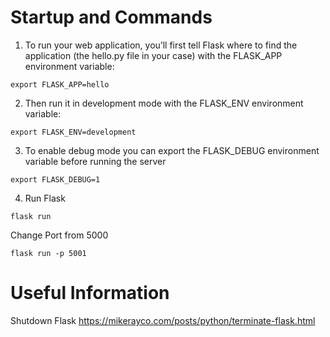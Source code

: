 # Startup and Commands

1. To run your web application, you’ll first tell Flask where to find the application 
(the hello.py file in your case) with the FLASK_APP environment variable:
~~~
export FLASK_APP=hello
~~~

2. Then run it in development mode with the FLASK_ENV environment variable:
~~~
export FLASK_ENV=development
~~~

3. To enable debug mode you can export the FLASK_DEBUG environment variable before running the server
~~~
export FLASK_DEBUG=1
~~~

4. Run Flask
~~~
flask run
~~~

Change Port from 5000
~~~
flask run -p 5001
~~~

# Useful Information

Shutdown Flask
https://mikerayco.com/posts/python/terminate-flask.html
